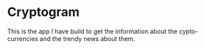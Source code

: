 # Cryptogram
This is the app I have build to get the information about the cypto-currencies and the trendy news about them.
